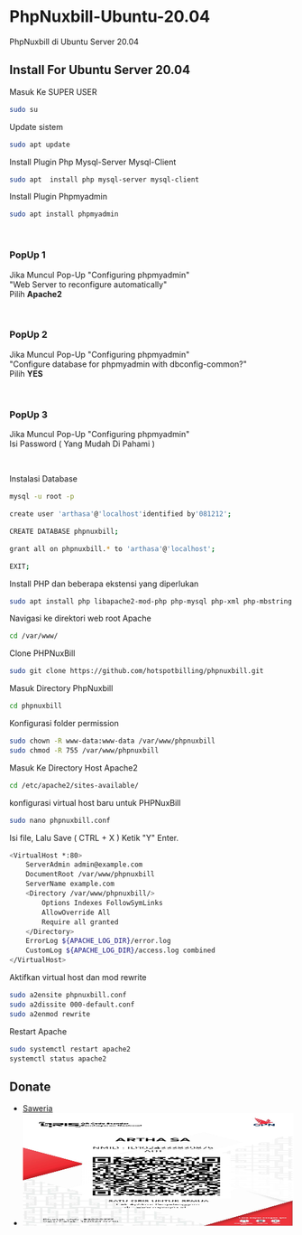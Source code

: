 # PhpNuxbill-Ubuntu-20.04
PhpNuxbill di Ubuntu Server 20.04


## Install For Ubuntu Server 20.04

Masuk Ke SUPER USER
```bash
sudo su
```
Update sistem
```bash
sudo apt update
```
Install Plugin Php Mysql-Server Mysql-Client
```bash
sudo apt  install php mysql-server mysql-client
```
Install Plugin Phpmyadmin
```bash
sudo apt install phpmyadmin
```

<br>

<h3>PopUp 1</h3>
<p>
  Jika Muncul Pop-Up "Configuring phpmyadmin" <br>
  "Web Server to reconfigure automatically" <br>
  Pilih <strong> Apache2 </strong>
</p>
<br>
<h3>PopUp 2</h3>
<p>
  Jika Muncul Pop-Up "Configuring phpmyadmin" <br>
  "Configure database for phpmyadmin with dbconfig-common?" <br>
  Pilih <strong> YES </strong>
</p>
<br>
<h3>PopUp 3</h3>
<p>
  Jika Muncul Pop-Up "Configuring phpmyadmin" <br>
  Isi Password ( Yang Mudah Di Pahami ) <br>
</p>
<br>

Instalasi Database
```bash
mysql -u root -p
```
```bash
create user 'arthasa'@'localhost'identified by'081212';
```
```bash
CREATE DATABASE phpnuxbill;
```
```bash
grant all on phpnuxbill.* to 'arthasa'@'localhost';
```
```bash
EXIT;
```
Install PHP dan beberapa ekstensi yang diperlukan
```bash
sudo apt install php libapache2-mod-php php-mysql php-xml php-mbstring php-zip php-curl mariadb-server -y
```
Navigasi ke direktori web root Apache
```bash
cd /var/www/
```
Clone PHPNuxBill 
```bash
sudo git clone https://github.com/hotspotbilling/phpnuxbill.git
```
Masuk Directory PhpNuxbill
```bash
cd phpnuxbill
```
Konfigurasi folder permission
```bash
sudo chown -R www-data:www-data /var/www/phpnuxbill 
sudo chmod -R 755 /var/www/phpnuxbill 
```
Masuk Ke Directory Host Apache2
```bash
cd /etc/apache2/sites-available/
```
konfigurasi virtual host baru untuk PHPNuxBill
```bash
sudo nano phpnuxbill.conf
```
Isi file, Lalu Save ( CTRL + X ) Ketik "Y" Enter.
```bash
<VirtualHost *:80>
    ServerAdmin admin@example.com
    DocumentRoot /var/www/phpnuxbill
    ServerName example.com
    <Directory /var/www/phpnuxbill/>
        Options Indexes FollowSymLinks
        AllowOverride All
        Require all granted
    </Directory>
    ErrorLog ${APACHE_LOG_DIR}/error.log
    CustomLog ${APACHE_LOG_DIR}/access.log combined
</VirtualHost>

```
Aktifkan virtual host dan mod rewrite
```bash
sudo a2ensite phpnuxbill.conf
sudo a2dissite 000-default.conf
sudo a2enmod rewrite
```
Restart Apache
```bash
sudo systemctl restart apache2
systemctl status apache2
```



## Donate
- [Saweria](https://saweria.co/arthasyarif)
- <img src="https://github.com/arthasa28/PhpNuxbill-Ubuntu-20.04/blob/master/qris.jpg?raw=true" alt="Deskripsi gambar" width="500" height="200"/>


